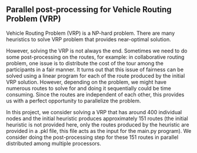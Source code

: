 ## Parallel post-processing for Vehicle Routing Problem (VRP)

Vehicle Routing Problem (VRP) is a NP-hard problem. There are many heuristics to solve VRP problem that provides near-optimal solution. 

However, solving the VRP is not always the end. Sometimes we need to do some post-processing on the routes, for example: in collaborative routing problem, one issue is to distribute the cost of the tour among the participants in a fair manner. It turns out that this issue of fairness can be solved using a linear program for each of the route produced by the initial VRP solution. However, depending on the problem, we might have numerous routes to solve for and doing it sequentially could be time consuming. Since the routes are independent of each other, this provides us with a perfect opportunity to parallelize the problem. 

In this project, we consider solving a VRP that has around 400 individual nodes and the initial heuristic produces approximately 151 routes (the initial heuristic is not provided here, only the routes produced by the heuristic are provided in a .pkl file, this file acts as the input for the main.py program). We consider doing the post-processing step for these 151 routes in parallel distributed among multiple processors.